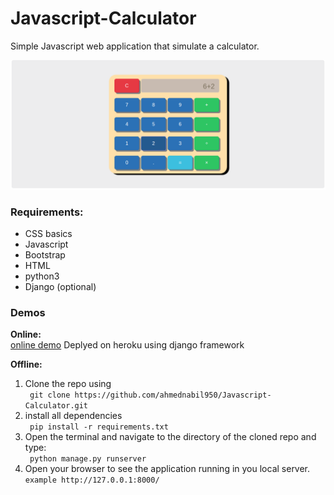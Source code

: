 # Javascript-Calculator
Simple Javascript web application that simulate a calculator.

![Sample](https://github.com/ahmednabil950/Javascript-Calculator/blob/master/img/Selection_075.png "")

### Requirements:
* CSS basics
* Javascript
* Bootstrap
* HTML
* python3
* Django (optional)



### Demos
**Online:** </br>
[online demo](https://js-simple-calculator.herokuapp.com/) Deplyed on heroku using django framework
</br>



**Offline:**
1. Clone the repo using </br>
``` git clone https://github.com/ahmednabil950/Javascript-Calculator.git```
2. install all dependencies </br>
``` pip install -r requirements.txt```
3. Open the terminal and navigate to the directory of the cloned repo and type: </br>
``` python manage.py runserver```
4. Open your browser to see the application running in you local server. </br>
``` example http://127.0.0.1:8000/ ```

